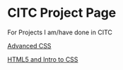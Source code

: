 # CITC Project Page
For Projects I am/have done in CITC

<a href="HTML5 and Intro to CSS/index.html">Advanced CSS</a>

<a href="public_html/index.html">HTML5 and Intro to CSS<a/>
